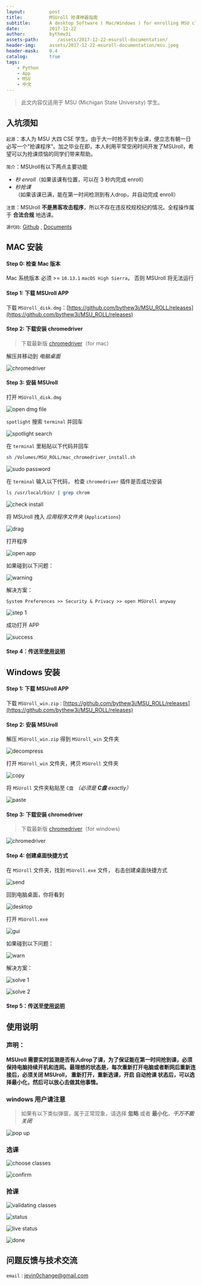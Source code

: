 ```yaml
---
layout:         post
title:          MSUroll 抢课神器指南
subtitle:       A desktop Software ( Mac/Windows ) for enrolling MSU classes.
date:           2017-12-22
author:         bythew3i
assets-path:       /assets/2017-12-22-msuroll-documentation/
header-img:     assets/2017-12-22-msuroll-documentation/msu.jpeg
header-mask:    0.4
catalog:        true
tags:
    - Python
    - App
    - MSU
    - 中文
---
```


> 此文内容仅适用于 MSU (Michigan State University) 学生。


## 入坑须知
`起源`：本人为 MSU 大四 CSE 学生。由于大一时抢不到专业课，便立志有朝一日必写一个“抢课程序”。加之毕业在即，本人利用平常空闲时间开发了MSUroll，希望可以为抢课烦恼的同学们带来帮助。

`简介`：MSUroll有以下两点主要功能
- *秒 enroll*（如果该课有位置，可以在 3 秒内完成 enroll）
- *秒抢课* （如果该课已满，能在第一时间检测到有人drop，并自动完成 enroll）

`注意`：MSUroll **不是黑客攻击程序**，所以不存在违反校规校纪的情况。全程操作属于 **合法合规** 地选课。

`源代码`: [Github](https://github.com/bythew3i/MSU_ROLL) , [Documents](https://bythew3i.github.io/MSU_ROLL/)

## MAC 安装
#### Step 0: 检查 Mac 版本
Mac 系统版本 必须 >= `10.13.1` `macOS High Sierra`， 否则 MSUroll 将无法运行

#### Step 1: 下载 MSUroll APP
下载 `MSUroll_disk.dmg`：[https://github.com/bythew3i/MSU_ROLL/releases](https://github.com/bythew3i/MSU_ROLL/releases)


#### Step 2: 下载安装 chromedriver

>下载最新版 [chromedriver](https://sites.google.com/a/chromium.org/chromedriver/)（for mac）

解压并移动到 *电脑桌面*

![chromedriver]({{page.assets-path}}mac_download/screenshots/chromedriver.png)


#### Step 3: 安装 MSUroll

打开 `MSUroll_disk.dmg`

![open dmg file]({{page.assets-path}}mac_download/screenshots/open_dmg.png)

`spotlight` 搜索 `terminal` 并回车

![spotlight search]({{page.assets-path}}mac_download/screenshots/spotlight.png)

在 `terminal` 里粘贴以下代码并回车

```bash
sh /Volumes/MSU_ROLL/mac_chromedriver_install.sh
```
![sudo password]({{page.assets-path}}mac_download/screenshots/pass.png)

在 `terminal` 输入以下代码， 检查 `chromedriver`  插件是否成功安装

```bash
ls /usr/local/bin/ | grep chrom
```
![check install]({{page.assets-path}}mac_download/screenshots/check.png)

将 MSUroll 拽入 *应用程序文件夹* (`Applications`)

![drag]({{page.assets-path}}mac_download/screenshots/drag_app.png)

打开程序

![open app]({{page.assets-path}}mac_download/screenshots/open.png)

如果碰到以下问题：

![warning]({{page.assets-path}}mac_download/screenshots/warning.png)

解决方案：

```
System Preferences >> Security & Privacy >> open MSUroll anyway
```

![step 1]({{page.assets-path}}mac_download/screenshots/step1.png)

成功打开 APP

![success]({{page.assets-path}}mac_download/screenshots/success.png)

#### Step 4：传送至[使用说明](#intro)

## Windows 安装
#### Step 1: 下载 MSUroll APP
下载 `MSUroll_win.zip` : [https://github.com/bythew3i/MSU_ROLL/releases](https://github.com/bythew3i/MSU_ROLL/releases)

#### Step 2: 安装 MSUroll
解压 `MSUroll_win.zip` 得到 `MSUroll_win` 文件夹

![decompress]({{page.assets-path}}win_download/screenshots/decompress.png)

打开 `MSUroll_win` 文件夹，拷贝 `MSUroll` 文件夹

![copy]({{page.assets-path}}win_download/screenshots/copy.png)

将 `MSUroll` 文件夹粘贴至 `C盘` *（必须是 **C盘** exactly）*

![paste]({{page.assets-path}}win_download/screenshots/paste.png)


#### Step 3: 下载安装 chromedriver

> 下载最新版 [chromedriver](https://sites.google.com/a/chromium.org/chromedriver/)（for windows)

![chromedriver]({{page.assets-path}}win_download/screenshots/chromedriver.png)

#### Step 4: 创建桌面快捷方式

在 `MSUroll` 文件夹，找到 `MSUroll.exe` 文件， 右击创建桌面快捷方式

![send]({{page.assets-path}}win_download/screenshots/send.png)

回到电脑桌面，你将看到

![desktop]({{page.assets-path}}win_download/screenshots/desktop.png)

打开 `MSUroll.exe`

![gui]({{page.assets-path}}win_download/screenshots/gui.png)

如果碰到以下问题：

![warn]({{page.assets-path}}win_download/screenshots/warn.png)

解决方案：

![solve 1]({{page.assets-path}}win_download/screenshots/solve1.png)

![solve 2]({{page.assets-path}}win_download/screenshots/solve2.png)


#### Step 5：传送至[使用说明](#intro)


## 使用说明
### 声明：
**MSUroll 需要实时监测是否有人drop了课，为了保证能在第一时间抢到课，必须保持电脑持续开机和连网。最理想的状态是，每次重新打开电脑或者断网后重新连接后，必须关闭 MSUroll， 重新打开，重新选课，开启 自动抢课 状态后，可以选择最小化，然后可以放心去做其他事情。**


### windows 用户请注意
> 如果有以下类似弹窗，属于正常现象，请选择 **忽略** 或者 **最小化**，***千万不能关闭***

![pop up]({{page.assets-path}}win_download/screenshots/popup.png)



### 选课

![choose classes]({{page.assets-path}}mac_download/screenshots/choose.png)

![confirm]({{page.assets-path}}mac_download/screenshots/confirm.png)



### 抢课

![validating classes]({{page.assets-path}}mac_download/screenshots/waiting.png)

![status]({{page.assets-path}}mac_download/screenshots/status.png)

![live status]({{page.assets-path}}mac_download/screenshots/live_status.png)

![done]({{page.assets-path}}mac_download/screenshots/finish.png)


<!--
> ### Mac 用户请注意
>
> 如果有选课界面出现异常的 `[ERROR]`
>
> 请下载 [MSUroll_disk_debug.dmg](https://github.com/bythew3i/MSU_ROLL/releases)
>
> ![warning]({{page.assets-path}}mac_download/screenshots/download.png)
>
> 出现弹窗属于正常现象
>
> ![warning]({{page.assets-path}}mac_download/screenshots/pop.png)
)
-->


## 问题反馈与技术交流

`email` : jevin0change@gmail.com

